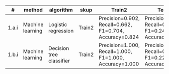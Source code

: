 | #      | method           | algorithm                | skup   | Train2                                                  | Test 1                                                  | Test 2                                                  | Test 3                                                  |
|--------|------------------|--------------------------|--------|---------------------------------------------------------|---------------------------------------------------------|---------------------------------------------------------|---------------------------------------------------------|
| 1.a.i | Machine learning | Logistic regression | Train2 | Precision=0.902, Recall=0.662, F1=0.704, Accuracy=0.824 | Precision=0.283, Recall=0.251, F1=0.244, Accuracy=0.594 | Precision=0.510, Recall=0.400, F1=0.382, Accuracy=0.610 | Precision=0.285, Recall=0.258, F1=0.248, Accuracy=0.642 |
| 1.b.i | Machine learning | Decision tree classifier | Train2 | Precision=1.000, Recall=1.000, F1=1.000, Accuracy=1.000 | Precision=0.217, Recall=0.237, F1=0.226, Accuracy=0.496 | Precision=0.421, Recall=0.414, F1=0.416, Accuracy=0.540 | Precision=0.201, Recall=0.238, F1=0.215, Accuracy=0.516 |
